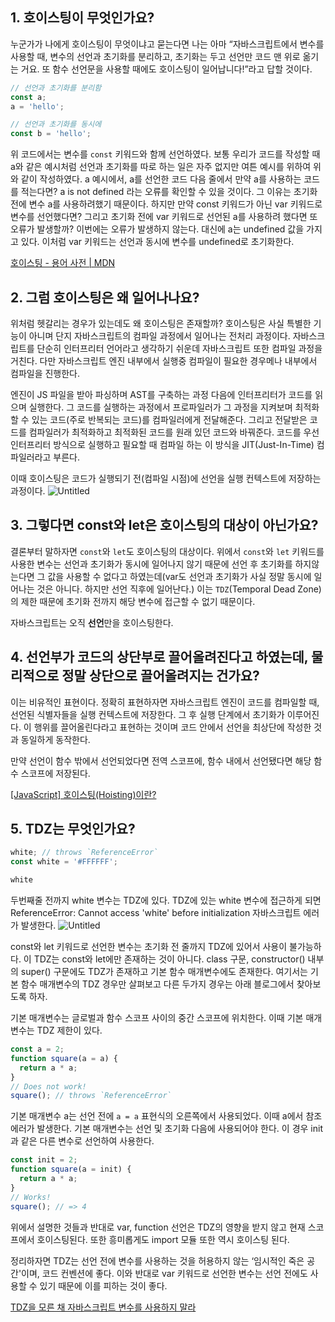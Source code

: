 ## 1. 호이스팅이 무엇인가요?

누군가가 나에게 호이스팅이 무엇이냐고 묻는다면 나는 아마 “자바스크립트에서 변수를 사용할 때, 변수의 선언과 초기화를 분리하고, 초기화는 두고 선언만 코드 맨 위로 옮기는 거요. 또 함수 선언문을 사용할 때에도 호이스팅이 일어납니다!”라고 답할 것이다.

```jsx
// 선언과 초기화를 분리함
const a;
a = 'hello';

// 선언과 초기화를 동시에
const b = 'hello';
```

위 코드에서는 변수를 `const` 키워드와 함께 선언하였다. 보통 우리가 코드를 작성할 때 a와 같은 예시처럼 선언과 초기화를 따로 하는 일은 자주 없지만 여튼 예시를 위하여 위와 같이 작성하였다. a 예시에서, a를 선언한 코드 다음 줄에서 만약 a를 사용하는 코드를 적는다면? a is not defined 라는 오류를 확인할 수 있을 것이다. 그 이유는 초기화 전에 변수 a를 사용하려했기 때문이다. 하지만 만약 const 키워드가 아닌 var 키워드로 변수를 선언했다면? 그리고 초기화 전에 var 키워드로 선언된 a를 사용하려 했다면 또 오류가 발생할까? 이번에는 오류가 발생하지 않는다. 대신에 a는 undefined 값을 가지고 있다. 이처럼 var 키워드는 선언과 동시에 변수를 undefined로 초기화한다.

[호이스팅 - 용어 사전 | MDN](https://developer.mozilla.org/ko/docs/Glossary/Hoisting)

## 2. 그럼 호이스팅은 왜 일어나나요?

위처럼 헷갈리는 경우가 있는데도 왜 호이스팅은 존재할까? 호이스팅은 사실 특별한 기능이 아니며 단지 자바스크립트의 컴파일 과정에서 일어나는 전처리 과정이다. 자바스크립트를 단순히 인터프리터 언어라고 생각하기 쉬운데 자바스크립트 또한 컴파일 과정을 거친다. 다만 자바스크립트 엔진 내부에서 실행중 컴파일이 필요한 경우메나 내부에서 컴파일을 진행한다.

엔진이 JS 파일을 받아 파싱하며 AST를 구축하는 과정 다음에 인터프리터가 코드를 읽으며 실행한다. 그 코드를 실행하는 과정에서 프로파일러가 그 과정을 지켜보며 최적화할 수 있는 코드(주로 반복되는 코드)를 컴파일러에게 전달해준다. 그리고 전달받은 코드를 컴파일러가 최적화하고 최적화된 코드를 원래 있던 코드와 바꿔준다. 코드를 우선 인터프리터 방식으로 실행하고 필요할 때 컴파일 하는 이 방식을 JIT(Just-In-Time) 컴파일러라고 부른다.

이때 호이스팅은 코드가 실행되기 전(컴파일 시점)에 선언을 실행 컨텍스트에 저장하는 과정이다.
![Untitled](https://user-images.githubusercontent.com/62709718/182160023-6089ba4b-2300-4430-9d7d-3ec5b0ad8bad.png)

## 3. 그렇다면 const와 let은 호이스팅의 대상이 아닌가요?

결론부터 말하자면 `const`와 `let`도 호이스팅의 대상이다. 위에서 `const`와 `let` 키워드를 사용한 변수는 선언과 초기화가 동시에 일어나지 않기 때문에 선언 후 초기화를 하지않는다면 그 값을 사용할 수 없다고 하였는데(var도 선언과 초기화가 사실 정말 동시에 일어나는 것은 아니다. 하지만 선언 직후에 일어난다.) 이는 `TDZ`(Temporal Dead Zone)의 제한 때문에 초기화 전까지 해당 변수에 접근할 수 없기 때문이다.

자바스크립트는 오직 **선언**만을 호이스팅한다.

## 4. 선언부가 코드의 상단부로 끌어올려진다고 하였는데, 물리적으로 정말 상단으로 끌어올려지는 건가요?

이는 비유적인 표현이다. 정확히 표현하자면 자바스크립트 엔진이 코드를 컴파일할 때, 선언된 식별자들을 실행 컨텍스트에 저장한다. 그 후 실행 단계에서 초기화가 이루어진다. 이 행위를 끌어올린다라고 표현하는 것이며 코드 안에서 선언을 최상단에 작성한 것과 동일하게 동작한다.

만약 선언이 함수 밖에서 선언되었다면 전역 스코프에, 함수 내에서 선언됐다면 해당 함수 스코프에 저장된다.

[[JavaScript] 호이스팅(Hoisting)이란?](https://jee-goo.tistory.com/54)

## 5. TDZ는 무엇인가요?

```jsx
white; // throws `ReferenceError`
const white = '#FFFFFF';

white
```

두번째줄 전까지 white 변수는 TDZ에 있다. TDZ에 있는 white 변수에 접근하게 되면 ReferenceError: Cannot access 'white' before initialization 자바스크립트 에러가 발생한다.
![Untitled](https://user-images.githubusercontent.com/62709718/182160085-99d30f0a-2207-4aaf-852d-7ff7c05a68ee.png)


const와 let 키워드로 선언한 변수는 초기화 전 줄까지 TDZ에 있어서 사용이 불가능하다. 이 TDZ는 const와 let에만 존재하는 것이 아니다. class 구문, constructor() 내부의 super() 구문에도 TDZ가 존재하고 기본 함수 매개변수에도 존재한다. 여기서는 기본 함수 매개변수의 TDZ 경우만 살펴보고 다른 두가지 경우는 아래 블로그에서 찾아보도록 하자.

기본 매개변수는 글로벌과 함수 스코프 사이의 중간 스코프에 위치한다. 이때 기본 매개변수는 TDZ 제한이 있다.

```jsx
const a = 2;
function square(a = a) {
  return a * a;
}
// Does not work!
square(); // throws `ReferenceError`
```

기본 매개변수 a는 선언 전에 `a = a` 표현식의 오른쪽에서 사용되었다. 이때 a에서 참조 에러가 발생한다. 기본 매개변수는 선언 및 초기화 다음에 사용되어야 한다. 이 경우 init과 같은 다른 변수로 선언하여 사용한다.

```jsx
const init = 2;
function square(a = init) {
  return a * a;
}
// Works!
square(); // => 4
```

위에서 설명한 것들과 반대로 var, function 선언은 TDZ의 영향을 받지 않고 현재 스코프에서 호이스팅된다. 또한 흥미롭게도 import 모듈 또한 역시 호이스팅 된다.

정리하자면 TDZ는 선언 전에 변수를 사용하는 것을 허용하지 않는 ‘임시적인 죽은 공간'이며, 코드 컨벤션에 좋다. 이와 반대로 var 키워드로 선언한 변수는 선언 전에도 사용할 수 있기 때문에 이를 피하는 것이 좋다.

[TDZ을 모른 채 자바스크립트 변수를 사용하지 말라](https://ui.toast.com/weekly-pick/ko_20191014)

